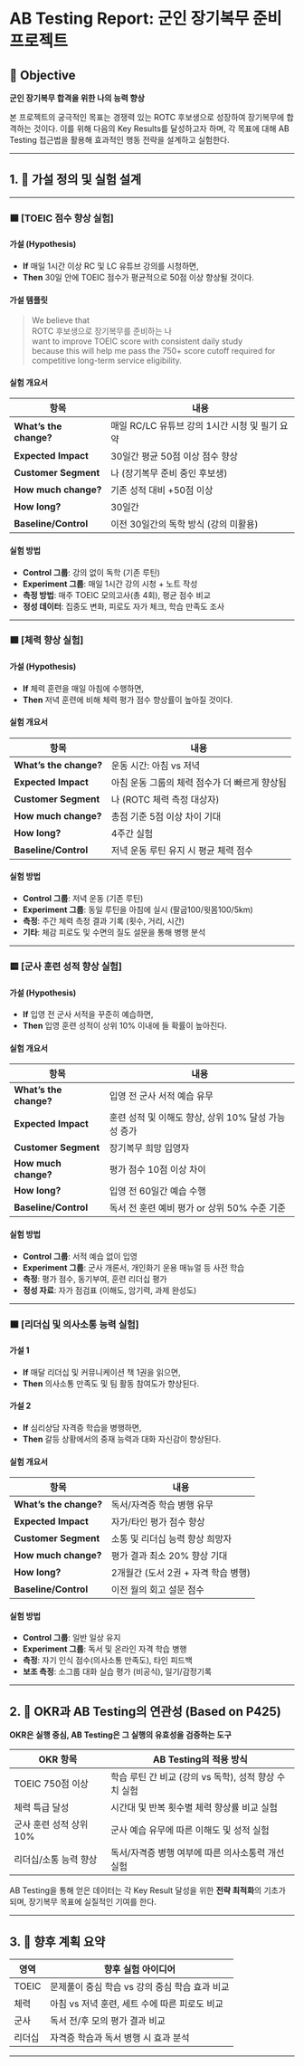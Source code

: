 # AB Testing Report: 군인 장기복무 준비 프로젝트

## 🎯 Objective

**군인 장기복무 합격을 위한 나의 능력 향상**

본 프로젝트의 궁극적인 목표는 경쟁력 있는 ROTC 후보생으로 성장하여 장기복무에 합격하는 것이다. 이를 위해 다음의 Key Results를 달성하고자 하며, 각 목표에 대해 AB Testing 접근법을 활용해 효과적인 행동 전략을 설계하고 실험한다.

---

## 1. 🧪 가설 정의 및 실험 설계

---

### 🟦 [TOEIC 점수 향상 실험]

#### 가설 (Hypothesis)
- **If** 매일 1시간 이상 RC 및 LC 유튜브 강의를 시청하면,  
- **Then** 30일 안에 TOEIC 점수가 평균적으로 50점 이상 향상될 것이다.

#### 가설 템플릿
> We believe that  
> ROTC 후보생으로 장기복무를 준비하는 나  
> want to improve TOEIC score with consistent daily study  
> because this will help me pass the 750+ score cutoff required for competitive long-term service eligibility.

#### 실험 개요서

| 항목                      | 내용 |
|--------------------------|------|
| **What’s the change?**   | 매일 RC/LC 유튜브 강의 1시간 시청 및 필기 요약 |
| **Expected Impact**      | 30일간 평균 50점 이상 점수 향상 |
| **Customer Segment**     | 나 (장기복무 준비 중인 후보생) |
| **How much change?**     | 기존 성적 대비 +50점 이상 |
| **How long?**            | 30일간 |
| **Baseline/Control**     | 이전 30일간의 독학 방식 (강의 미활용) |

#### 실험 방법
- **Control 그룹**: 강의 없이 독학 (기존 루틴)
- **Experiment 그룹**: 매일 1시간 강의 시청 + 노트 작성
- **측정 방법**: 매주 TOEIC 모의고사(총 4회), 평균 점수 비교
- **정성 데이터**: 집중도 변화, 피로도 자가 체크, 학습 만족도 조사

---

### 🟩 [체력 향상 실험]

#### 가설 (Hypothesis)
- **If** 체력 훈련을 매일 아침에 수행하면,  
- **Then** 저녁 훈련에 비해 체력 평가 점수 향상률이 높아질 것이다.

#### 실험 개요서

| 항목                      | 내용 |
|--------------------------|------|
| **What’s the change?**   | 운동 시간: 아침 vs 저녁 |
| **Expected Impact**      | 아침 운동 그룹의 체력 점수가 더 빠르게 향상됨 |
| **Customer Segment**     | 나 (ROTC 체력 측정 대상자) |
| **How much change?**     | 총점 기준 5점 이상 차이 기대 |
| **How long?**            | 4주간 실험 |
| **Baseline/Control**     | 저녁 운동 루틴 유지 시 평균 체력 점수

#### 실험 방법
- **Control 그룹**: 저녁 운동 (기존 루틴)
- **Experiment 그룹**: 동일 루틴을 아침에 실시 (팔굽100/윗몸100/5km)
- **측정**: 주간 체력 측정 결과 기록 (횟수, 거리, 시간)
- **기타**: 체감 피로도 및 수면의 질도 설문을 통해 병행 분석

---

### 🟨 [군사 훈련 성적 향상 실험]

#### 가설 (Hypothesis)
- **If** 입영 전 군사 서적을 꾸준히 예습하면,  
- **Then** 입영 훈련 성적이 상위 10% 이내에 들 확률이 높아진다.

#### 실험 개요서

| 항목                      | 내용 |
|--------------------------|------|
| **What’s the change?**   | 입영 전 군사 서적 예습 유무 |
| **Expected Impact**      | 훈련 성적 및 이해도 향상, 상위 10% 달성 가능성 증가 |
| **Customer Segment**     | 장기복무 희망 입영자 |
| **How much change?**     | 평가 점수 10점 이상 차이 |
| **How long?**            | 입영 전 60일간 예습 수행 |
| **Baseline/Control**     | 독서 전 훈련 예비 평가 or 상위 50% 수준 기준

#### 실험 방법
- **Control 그룹**: 서적 예습 없이 입영
- **Experiment 그룹**: 군사 개론서, 개인화기 운용 매뉴얼 등 사전 학습
- **측정**: 평가 점수, 동기부여, 훈련 리더십 평가
- **정성 자료**: 자가 점검표 (이해도, 암기력, 과제 완성도)

---

### 🟧 [리더십 및 의사소통 능력 실험]

#### 가설 1
- **If** 매달 리더십 및 커뮤니케이션 책 1권을 읽으면,  
- **Then** 의사소통 만족도 및 팀 활동 참여도가 향상된다.

#### 가설 2
- **If** 심리상담 자격증 학습을 병행하면,  
- **Then** 갈등 상황에서의 중재 능력과 대화 자신감이 향상된다.

#### 실험 개요서

| 항목                      | 내용 |
|--------------------------|------|
| **What’s the change?**   | 독서/자격증 학습 병행 유무 |
| **Expected Impact**      | 자가/타인 평가 점수 향상 |
| **Customer Segment**     | 소통 및 리더십 능력 향상 희망자 |
| **How much change?**     | 평가 결과 최소 20% 향상 기대 |
| **How long?**            | 2개월간 (도서 2권 + 자격 학습 병행) |
| **Baseline/Control**     | 이전 월의 회고 설문 점수

#### 실험 방법
- **Control 그룹**: 일반 일상 유지
- **Experiment 그룹**: 독서 및 온라인 자격 학습 병행
- **측정**: 자기 인식 점수(의사소통 만족도), 타인 피드백
- **보조 측정**: 소그룹 대화 실습 평가 (비공식), 일기/감정기록

---

## 2. 🔗 OKR과 AB Testing의 연관성 (Based on P425)

**OKR은 실행 중심, AB Testing은 그 실행의 유효성을 검증하는 도구**

| OKR 항목 | AB Testing의 적용 방식 |
|----------|---------------------|
| TOEIC 750점 이상 | 학습 루틴 간 비교 (강의 vs 독학), 성적 향상 수치 실험 |
| 체력 특급 달성 | 시간대 및 반복 횟수별 체력 향상률 비교 실험 |
| 군사 훈련 성적 상위 10% | 군사 예습 유무에 따른 이해도 및 성적 실험 |
| 리더십/소통 능력 향상 | 독서/자격증 병행 여부에 따른 의사소통력 개선 실험 |

AB Testing을 통해 얻은 데이터는 각 Key Result 달성을 위한 **전략 최적화**의 기초가 되며, 장기복무 목표에 실질적인 기여를 한다.

---

## 3. 📌 향후 계획 요약

| 영역 | 향후 실험 아이디어 |
|------|----------------|
| TOEIC | 문제풀이 중심 학습 vs 강의 중심 학습 효과 비교 |
| 체력 | 아침 vs 저녁 훈련, 세트 수에 따른 피로도 비교 |
| 군사 | 독서 전/후 모의 평가 결과 비교 |
| 리더십 | 자격증 학습과 독서 병행 시 효과 분석 |

---
